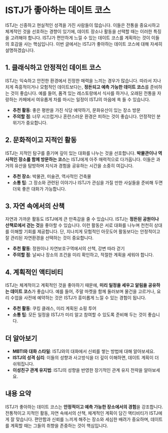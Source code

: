 # ISTJ가 좋아하는 데이트 코스

ISTJ는 신중하고 현실적인 성격을 가진 사람들이 많습니다. 이들은 전통을 중요시하고 체계적인 것을 선호하는 경향이 있기에, 데이트 장소나 활동을 선택할 때는 이러한 특징을 고려해야 합니다. ISTJ가 편안하게 느낄 수 있는 데이트 코스를 계획하는 것이 이들의 호감을 사는 핵심입니다. 이번 글에서는 ISTJ가 좋아하는 데이트 코스에 대해 자세히 설명하겠습니다.

## 1. 클래식하고 안정적인 데이트 코스

ISTJ는 익숙하고 안전한 환경에서 진정한 매력을 느끼는 경우가 많습니다. 따라서 지나치게 즉흥적이거나 모험적인 데이트보다는, **정돈되고 예측 가능한 데이트 코스**를 준비하는 것이 좋습니다. 예를 들어, 품격 있는 레스토랑에서 식사를 하거나, 오래된 전통을 자랑하는 카페에서 여유롭게 차를 마시는 일정이 ISTJ의 마음에 쏙 들 수 있습니다.

- **추천 활동**: 좋은 평판을 가진 식당 예약하기, 문화유산이 있는 장소 방문
- **주의할 점**: 너무 시끄럽거나 혼란스러운 환경은 피하는 것이 좋습니다. 안정적인 분위기가 중요합니다.

## 2. 문화적이고 지적인 활동

ISTJ는 지적인 탐구를 즐기며 깊이 있는 대화를 나누는 것을 선호합니다. **박물관이나 역사적인 장소를 함께 방문하는 코스**는 ISTJ에게 아주 매력적으로 다가옵니다. 이들은 과거의 유산을 탐방하며 지식과 경험을 공유하는 시간을 소중히 여깁니다.

- **추천 장소**: 박물관, 미술관, 역사적인 건축물
- **소통 팁**: 그 장소와 관련된 이야기나 ISTJ가 관심을 가질 만한 사실들을 준비해 두면 더욱 좋은 대화가 가능합니다.

## 3. 자연 속에서의 산책

자연과 가까운 활동도 ISTJ에게 큰 만족감을 줄 수 있습니다. ISTJ는 **정돈된 공원이나 산책로에서 걷는 것**을 좋아할 수 있습니다. 이런 활동은 서로 대화를 나누며 천천히 상대를 이해할 기회를 제공합니다. 단, 지나치게 모험적인 아웃도어 활동보다는 안정적이고 잘 관리된 자연환경을 선택하는 것이 중요합니다.

- **추천 활동**: 정원이나 자연보호구역에서의 산책, 강변 따라 걷기
- **주의할 점**: 날씨나 장소의 조건을 미리 확인하고, 적절한 계획을 세워야 합니다.

## 4. 계획적인 액티비티

ISTJ는 체계적이고 계획적인 것을 좋아하기 때문에, **미리 일정을 세우고 알림을 공유하는 데이트 코스**가 좋습니다. 예를 들어, 주말 마켓을 함께 둘러보며 물건을 고르거나, 요리 수업을 사전에 예약하는 것은 ISTJ가 흥미롭게 느낄 수 있는 경험이 됩니다.

- **추천 활동**: 쿠킹 클래스, 미리 계획된 쇼핑 투어
- **소통 팁**: 모든 일정을 ISTJ가 미리 알고 참여할 수 있도록 준비해 두는 것이 좋습니다.

## 더 알아보기

- **MBTI와 대화 스타일**: ISTJ와의 대화에서 신뢰를 쌓는 방법에 대해 알아보세요.
- **ISTJ의 성격 심리**: 이들의 성향과 사고방식을 더 깊이 이해하면, 데이트 계획이 더 쉬워집니다.
- **이성친구 관계 유지법**: ISTJ의 성향을 반영한 장기적인 관계 유지 전략을 알아보세요.

## 내용 요약

ISTJ가 좋아하는 데이트 코스는 **안정적이고 예측 가능한 장소에서의 경험**을 강조합니다. 전통적이고 지적인 활동, 자연 속에서의 산책, 체계적인 계획이 담긴 액티비티가 ISTJ에게 잘 맞습니다. 편안함과 신뢰를 느끼게 해주는 장소와 세심한 배려가 중요하며, 데이트를 계획할 때는 그들의 취향을 존중하는 것이 핵심입니다.